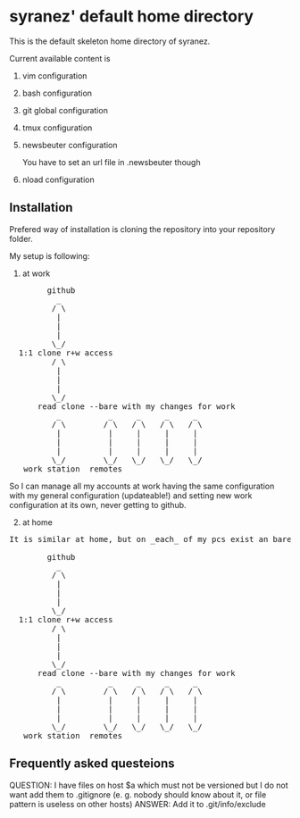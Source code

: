 syranez' default home directory
===============================

This is the default skeleton home directory of syranez.

Current available content is

1. vim configuration
2. bash configuration
3. git global configuration
4. tmux configuration
5. newsbeuter configuration

    You have to set an url file in .newsbeuter though
6. nload configuration

Installation
------------

Prefered way of installation is cloning the repository into your repository folder. 

My setup is following:

1. at work

<pre>
        github
          _
         / \
          |
          |
          |
         \_/
  1:1 clone r+w access
         / \
          |
          |
          |
         \_/
      read clone --bare with my changes for work
          _          _     _     _     _
         / \        / \   / \   / \   / \
          |          |     |     |     |
          |          |     |     |     |
          |          |     |     |     |
         \_/        \_/   \_/   \_/   \_/
   work station  remotes
</pre>

So I can manage all my accounts at work having the same configuration with my general configuration (updateable!) and setting new work configuration at its own, never getting to github.

2. at home

<pre>
It is similar at home, but on _each_ of my pcs exist an bare repository.

        github
          _
         / \
          |
          |
          |
         \_/
  1:1 clone r+w access
         / \
          |
          |
          |
         \_/
      read clone --bare with my changes for work
          _          _     _     _     _
         / \        / \   / \   / \   / \
          |          |     |     |     |
          |          |     |     |     |
          |          |     |     |     |
         \_/        \_/   \_/   \_/   \_/
   work station  remotes
</pre>

Frequently asked questeions
---------------------------

QUESTION: I have files on host $a which must not be versioned but I do not want add them to .gitignore (e. g. nobody should know about it, or file pattern is useless on other hosts)
ANSWER: Add it to .git/info/exclude
